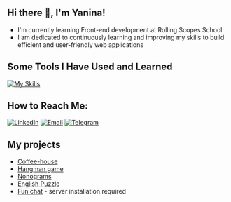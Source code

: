 ## Hi there 👋, I'm Yanina!
- I'm currently learning Front-end development at Rolling Scopes School
- I am dedicated to continuously learning and improving my skills to build efficient and user-friendly web applications

## Some Tools I Have Used and Learned
[![My Skills](https://skillicons.dev/icons?i=html,css,sass,figma,js,ts,webpack,postman,git,vscode,react)](https://skillicons.dev)

## How to Reach Me:
[![LinkedIn](https://img.shields.io/badge/LinkedIn-0A66C2?style=for-the-badge&logo=linkedin&logoColor=white)](https://www.linkedin.com/in/yanina-lysukha-46064a25a/)
[![Email](https://img.shields.io/badge/Email-D14836?style=for-the-badge&logo=gmail&logoColor=white)](mailto:yanina.lysukha@gmail.com)
[![Telegram](https://img.shields.io/badge/Telegram-2CA5E0?style=for-the-badge&logo=telegram&logoColor=white)](https://t.me/Yanina_Lysukha)

## My projects
* [Coffee-house](https://rolling-scopes-school.github.io/yanalysukha-JSFE2023Q4/coffee-house/index.html)
* [Hangman game](https://66cc585cd921d330cc7a8267--rainbow-stroopwafel-e305fe.netlify.app/)
* [Nonograms](https://rolling-scopes-school.github.io/yanalysukha-JSFE2023Q4/nonograms/)
* [English Puzzle](https://rolling-scopes-school.github.io/yanalysukha-JSFE2023Q4/rss-puzzle/)
* [Fun chat](https://rolling-scopes-school.github.io/yanalysukha-JSFE2023Q4/fun-chat/) - server installation required
<!--
**YanaLysukha/YanaLysukha** is a ✨ _special_ ✨ repository because its `README.md` (this file) appears on your GitHub profile.

Here are some ideas to get you started:

- 🔭 I’m currently working on ...
- 🌱 I’m currently learning ...
- 👯 I’m looking to collaborate on ...
- 🤔 I’m looking for help with ...
- 💬 Ask me about ...
- 📫 How to reach me: ...
- 😄 Pronouns: ...
- ⚡ Fun fact: ...
-->
